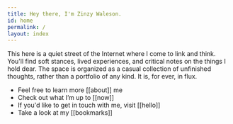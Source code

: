 ```yaml
---
title: Hey there, I'm Zinzy Waleson.
id: home
permalink: /
layout: index
---
```

This here is a quiet street of the Internet where I come to link and think. You'll find soft stances, lived experiences, and critical notes on the things I hold dear. The space is organized as a casual collection of unfinished thoughts, rather than a portfolio of any kind. It is, for ever, in flux.

- Feel free to learn more [[about]] me
- Check out what I’m up to [[now]]
- If you'd like to get in touch with me, visit [[hello]]
- Take a look at my [[bookmarks]]